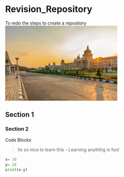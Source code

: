 # Revision_Repository
 To redo the steps to create a repository
![](image.jpg)

## Section 1
### Section 2
Code Blocks
> Its so nice to learn this - Learning anythihg is fun!

```python
x= 10
y= 20
print(x-y)